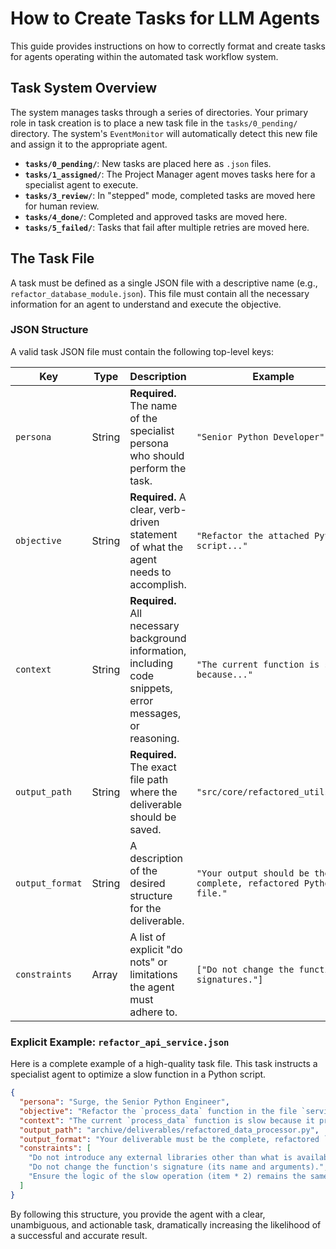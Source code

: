 # How to Create Tasks for LLM Agents

This guide provides instructions on how to correctly format and create tasks for agents operating within the automated task workflow system.

## Task System Overview

The system manages tasks through a series of directories. Your primary role in task creation is to place a new task file in the `tasks/0_pending/` directory. The system's `EventMonitor` will automatically detect this new file and assign it to the appropriate agent.

-   **`tasks/0_pending/`**: New tasks are placed here as `.json` files.
-   **`tasks/1_assigned/`**: The Project Manager agent moves tasks here for a specialist agent to execute.
-   **`tasks/3_review/`**: In "stepped" mode, completed tasks are moved here for human review.
-   **`tasks/4_done/`**: Completed and approved tasks are moved here.
-   **`tasks/5_failed/`**: Tasks that fail after multiple retries are moved here.

## The Task File

A task must be defined as a single JSON file with a descriptive name (e.g., `refactor_database_module.json`). This file must contain all the necessary information for an agent to understand and execute the objective.

### JSON Structure

A valid task JSON file must contain the following top-level keys:

| Key             | Type   | Description                                                                                             | Example                                             |
| --------------- | ------ | ------------------------------------------------------------------------------------------------------- | --------------------------------------------------- |
| `persona`       | String | **Required.** The name of the specialist persona who should perform the task.                           | `"Senior Python Developer"`                         |
| `objective`     | String | **Required.** A clear, verb-driven statement of what the agent needs to accomplish.                     | `"Refactor the attached Python script..."`          |
| `context`       | String | **Required.** All necessary background information, including code snippets, error messages, or reasoning. | `"The current function is slow because..."`         |
| `output_path`   | String | **Required.** The exact file path where the deliverable should be saved.                                | `"src/core/refactored_utils.py"`                    |
| `output_format` | String | A description of the desired structure for the deliverable.                                             | `"Your output should be the complete, refactored Python file."` |
| `constraints`   | Array  | A list of explicit "do nots" or limitations the agent must adhere to.                                   | `["Do not change the function signatures."]`          |

### Explicit Example: `refactor_api_service.json`

Here is a complete example of a high-quality task file. This task instructs a specialist agent to optimize a slow function in a Python script.

```json
{
  "persona": "Surge, the Senior Python Engineer",
  "objective": "Refactor the `process_data` function in the file `services/data_processor.py` to improve performance.",
  "context": "The current `process_data` function is slow because it processes a list of items sequentially, with each item involving a simulated slow operation. The goal is to modify the function to process the data in parallel. You should use Python's built-in `concurrent.futures` module for this. The content of the file is provided here:\n\n```python\n# Content of services/data_processor.py\nimport time\n\ndef process_data(data_list):\n  results = []\n  for item in data_list:\n    # Simulates a slow I/O bound operation\n    time.sleep(1)\n    results.append(item * 2)\n  return results\n```",
  "output_path": "archive/deliverables/refactored_data_processor.py",
  "output_format": "Your deliverable must be the complete, refactored `services/data_processor.py` file content, saved to the specified output path.",
  "constraints": [
    "Do not introduce any external libraries other than what is available in the standard Python library.",
    "Do not change the function's signature (its name and arguments).",
    "Ensure the logic of the slow operation (item * 2) remains the same."
  ]
}
```

By following this structure, you provide the agent with a clear, unambiguous, and actionable task, dramatically increasing the likelihood of a successful and accurate result.